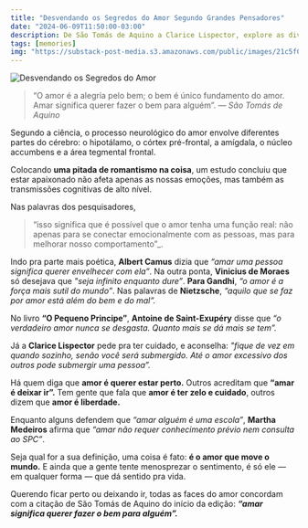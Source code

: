 ```yaml
---
title: "Desvendando os Segredos do Amor Segundo Grandes Pensadores"
date: "2024-06-09T11:50:00-03:00"
description: De São Tomás de Aquino a Clarice Lispector, explore as diversas facetas do amor, desde suas definições poéticas até suas implicações neurológicas, destacando sua importância como força motriz na vida humana.
tags: [memories]
img: "https://substack-post-media.s3.amazonaws.com/public/images/21c5f000-93f0-45d2-9731-950e03cc8556_734x734.jpeg"
---
```


![Desvendando os Segredos do Amor](https://substack-post-media.s3.amazonaws.com/public/images/21c5f000-93f0-45d2-9731-950e03cc8556_734x734.jpeg)

> “O amor é a alegria pelo bem; o bem é único fundamento do amor. Amar significa querer fazer o bem para alguém”.
> *— São Tomás de Aquino*

Segundo a ciência, o processo neurológico do amor envolve diferentes partes do cérebro: o hipotálamo, o córtex pré-frontal, a amígdala, o núcleo accumbens e a área tegmental frontal.

Colocando  **uma pitada de romantismo na coisa**, um estudo concluiu que estar apaixonado não afeta apenas as nossas emoções, mas também as transmissões cognitivas de alto nível.

Nas palavras dos pesquisadores,
> “isso significa que é possível que o amor tenha uma função real: não
> apenas para se conectar emocionalmente com as pessoas, mas para
> melhorar nosso comportamento”_.

Indo pra parte mais poética, **Albert Camus** dizia que  _“amar uma pessoa significa querer envelhecer com ela”_. 
Na outra ponta, **Vinicius de Moraes** só desejava que  _"seja infinito enquanto dure”_.
**Para Gandhi**,  _“o amor é a força mais sutil do mundo”_. 
Nas palavras de **Nietzsche**,  _“aquilo que se faz por amor está além do bem e do mal”._
    

No livro **“O Pequeno Principe”**, **Antoine de Saint-Exupéry** disse que  _“o verdadeiro amor nunca se desgasta. Quanto mais se dá mais se tem”._

Já a **Clarice Lispector** pede pra ter cuidado, e aconselha:  _"fique de vez em quando sozinho, senão você será submergido. Até o amor excessivo dos outros pode submergir uma pessoa”._

Há quem diga que  **amor é querer estar perto.** Outros acreditam que  **“amar é deixar ir”.** Tem gente que fala que **amor é ter zelo e cuidado**, outros dizem que  **amor é liberdade.**

Enquanto alguns defendem que  _“amar alguém é uma escola”_, **Martha Medeiros** afirma que  _“amar não requer conhecimento prévio nem
 consulta ao SPC”_.

Seja qual for a sua definição, uma coisa é fato:  **é o amor que move o mundo.** E ainda que a gente tente menosprezar o sentimento, é só ele 
— em qualquer forma 
— que dá sentido pra vida.

Querendo ficar perto ou deixando ir, todas as faces do amor concordam com a citação de São Tomás de Aquino do início da edição: _**“amar significa querer fazer o bem para alguém”.**_